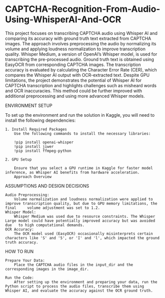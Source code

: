# CAPTCHA-Recognition-From-Audio-Using-WhisperAI-And-OCR

This project focuses on transcribing CAPTCHA audio using Whisper AI and comparing its accuracy with ground truth text extracted from CAPTCHA images. The approach involves preprocessing the audio by normalizing its volume and applying loudness normalization to improve transcription quality. Whisper Medium, a version of OpenAI’s Whisper model, is used for transcribing the pre-processed audio. Ground truth text is obtained using EasyOCR from corresponding CAPTCHA images. The transcription accuracy is evaluated by calculating the Character Error Rate (CER), which compares the Whisper AI output with OCR-extracted text. Despite GPU limitations, the project demonstrates the potential of Whisper AI for CAPTCHA transcription and highlights challenges such as misheard words and OCR inaccuracies. This method could be further improved with additional preprocessing and using more advanced Whisper models.

ENVIRONMENT SETUP

To set up the environment and run the solution in Kaggle, you will need to install the following dependencies:

	1. Install Required Packages
		Use the following commands to install the necessary libraries:

		!pip install openai-whisper
		!pip install jiwer
		!pip install ffmpeg-python

	2. GPU Setup

		Ensure that you select a GPU runtime in Kaggle for faster model inference, as Whisper AI benefits from hardware acceleration.
		Approach Overview


ASSUMPTIONS AND DESIGN DECISIONS

    Audio Preprocessing:
        Volume normalization and loudness normalization were applied to improve transcription quality, but due to GPU memory limitations, the final 	volume adjustment was set to 1.2.
    Whisper Model:
        Whisper Medium was used due to resource constraints. The Whisper Large model could have potentially improved accuracy but was avoided due 	to high computational demands.
    OCR Accuracy:
        The OCR model used (EasyOCR) occasionally misinterprets certain characters like 'S' and '5', or 'I' and 'l', which impacted the ground 		truth accuracy.

HOW TO RUN

    Prepare Your Data:
        Place the CAPTCHA audio files in the input_dir and the corresponding images in the image_dir.

    Run the Code:
        After setting up the environment and preparing your data, run the Python script to process the audio files, transcribe them using Whisper AI, and evaluate the accuracy against the OCR ground truth.
